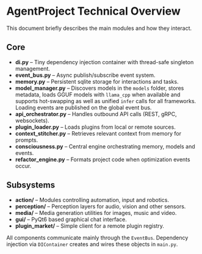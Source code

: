 # AgentProject Technical Overview

This document briefly describes the main modules and how they interact.

## Core
- **di.py** – Tiny dependency injection container with thread-safe singleton
  management.
- **event_bus.py** – Async publish/subscribe event system.
- **memory.py** – Persistent sqlite storage for interactions and tasks.
- **model_manager.py** – Discovers models in the `models` folder, stores
  metadata, loads GGUF models with `llama_cpp` when available and supports
  hot-swapping as well as unified `infer` calls for all frameworks. Loading
  events are published on the global event bus.
- **api_orchestrator.py** – Handles outbound API calls (REST, gRPC, websockets).
- **plugin_loader.py** – Loads plugins from local or remote sources.
- **context_stitcher.py** – Retrieves relevant context from memory for prompts.
- **consciousness.py** – Central engine orchestrating memory, models and events.
- **refactor_engine.py** – Formats project code when optimization events occur.

## Subsystems
- **action/** – Modules controlling automation, input and robotics.
- **perception/** – Perception layers for audio, vision and other sensors.
- **media/** – Media generation utilities for images, music and video.
- **gui/** – PyQt6 based graphical chat interface.
- **plugin_market/** – Simple client for a remote plugin registry.

All components communicate mainly through the `EventBus`. Dependency injection
via `DIContainer` creates and wires these objects in `main.py`.
